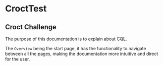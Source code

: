 # CroctTest

## Croct Challenge

The purpose of this documentation is to explain about CQL.

The `Overview` being the start page, it has the functionality to navigate between all the pages, making the documentation more intuitive and direct for the user.
